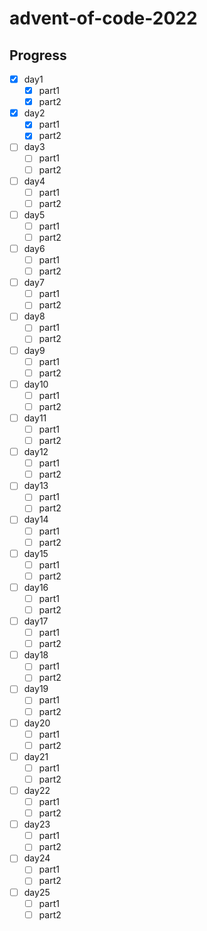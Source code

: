 # advent-of-code-2022

## Progress

- [x] day1
  - [x] part1
  - [x] part2
- [x] day2
  - [x] part1
  - [x] part2
- [ ] day3
  - [ ] part1
  - [ ] part2
- [ ] day4
  - [ ] part1
  - [ ] part2
- [ ] day5
  - [ ] part1
  - [ ] part2
- [ ] day6
  - [ ] part1
  - [ ] part2
- [ ] day7
  - [ ] part1
  - [ ] part2
- [ ] day8
  - [ ] part1
  - [ ] part2
- [ ] day9
  - [ ] part1
  - [ ] part2
- [ ] day10
  - [ ] part1
  - [ ] part2
- [ ] day11
  - [ ] part1
  - [ ] part2
- [ ] day12
  - [ ] part1
  - [ ] part2
- [ ] day13
  - [ ] part1
  - [ ] part2
- [ ] day14
  - [ ] part1
  - [ ] part2
- [ ] day15
  - [ ] part1
  - [ ] part2
- [ ] day16
  - [ ] part1
  - [ ] part2
- [ ] day17
  - [ ] part1
  - [ ] part2
- [ ] day18
  - [ ] part1
  - [ ] part2
- [ ] day19
  - [ ] part1
  - [ ] part2
- [ ] day20
  - [ ] part1
  - [ ] part2
- [ ] day21
  - [ ] part1
  - [ ] part2
- [ ] day22
  - [ ] part1
  - [ ] part2
- [ ] day23
  - [ ] part1
  - [ ] part2
- [ ] day24
  - [ ] part1
  - [ ] part2
- [ ] day25
  - [ ] part1
  - [ ] part2
